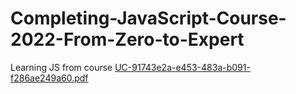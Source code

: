 # Completing-JavaScript-Course-2022-From-Zero-to-Expert
Learning JS from course
[UC-91743e2a-e453-483a-b091-f286ae249a60.pdf](https://github.com/ridvanms/The-Complete-JavaScript-Course-2022-From-Zero-to-Expert/files/8549680/UC-91743e2a-e453-483a-b091-f286ae249a60.pdf)
